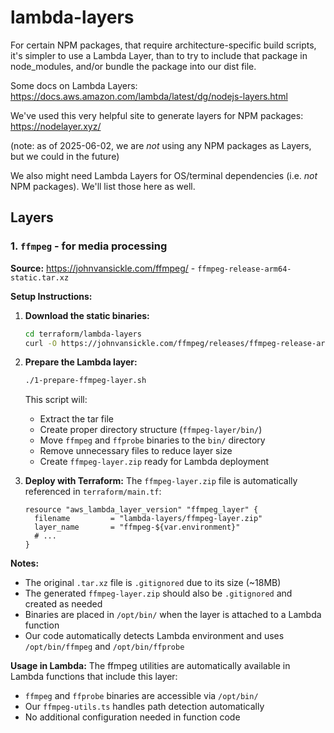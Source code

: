 # lambda-layers

For certain NPM packages, that require architecture-specific build scripts, it's simpler to use a Lambda Layer, than to try to include that package in node_modules, and/or bundle the package into our dist file.

Some docs on Lambda Layers:
https://docs.aws.amazon.com/lambda/latest/dg/nodejs-layers.html

We've used this very helpful site to generate layers for NPM packages:
https://nodelayer.xyz/

(note: as of 2025-06-02, we are *not* using any NPM packages as Layers, but we could in the future)

We also might need Lambda Layers for OS/terminal dependencies (i.e. _not_ NPM packages). We'll list those here as well.

## Layers

### 1. `ffmpeg` - for media processing

**Source:** https://johnvansickle.com/ffmpeg/ - `ffmpeg-release-arm64-static.tar.xz`

**Setup Instructions:**

1. **Download the static binaries:**
   ```bash
   cd terraform/lambda-layers
   curl -O https://johnvansickle.com/ffmpeg/releases/ffmpeg-release-arm64-static.tar.xz
   ```

2. **Prepare the Lambda layer:**
   ```bash
   ./1-prepare-ffmpeg-layer.sh
   ```

   This script will:
   - Extract the tar file
   - Create proper directory structure (`ffmpeg-layer/bin/`)
   - Move `ffmpeg` and `ffprobe` binaries to the `bin/` directory
   - Remove unnecessary files to reduce layer size
   - Create `ffmpeg-layer.zip` ready for Lambda deployment

3. **Deploy with Terraform:**
   The `ffmpeg-layer.zip` file is automatically referenced in `terraform/main.tf`:
   ```hcl
   resource "aws_lambda_layer_version" "ffmpeg_layer" {
     filename         = "lambda-layers/ffmpeg-layer.zip"
     layer_name       = "ffmpeg-${var.environment}"
     # ...
   }
   ```

**Notes:**
- The original `.tar.xz` file is `.gitignored` due to its size (~18MB)
- The generated `ffmpeg-layer.zip` should also be `.gitignored` and created as needed
- Binaries are placed in `/opt/bin/` when the layer is attached to a Lambda function
- Our code automatically detects Lambda environment and uses `/opt/bin/ffmpeg` and `/opt/bin/ffprobe`

**Usage in Lambda:**
The ffmpeg utilities are automatically available in Lambda functions that include this layer:
- `ffmpeg` and `ffprobe` binaries are accessible via `/opt/bin/`
- Our `ffmpeg-utils.ts` handles path detection automatically
- No additional configuration needed in function code 